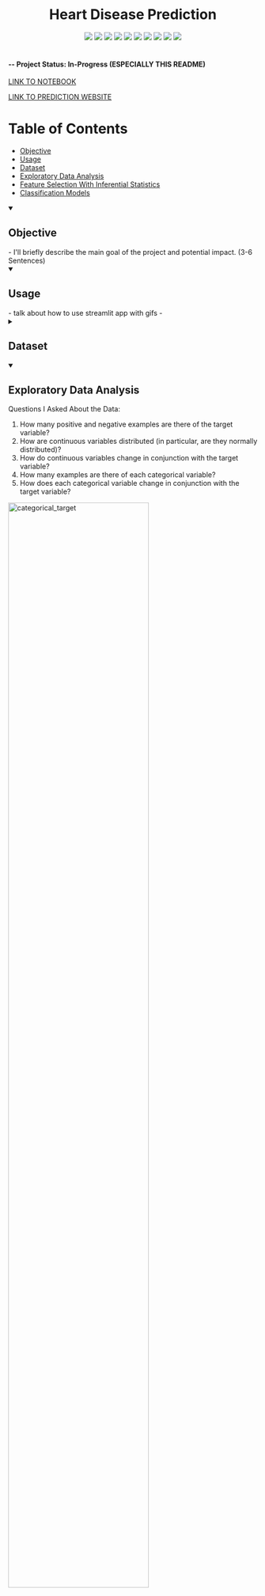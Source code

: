 
<div align="center">
  <h1>Heart Disease Prediction</h1>
</div>


<div align="center">
    <a href="https://www.python.org"><img src="https://img.shields.io/badge/python-3670A0?style=for-the-badge&logo=python&logoColor=ffdd54" /></a>
    <a href="https://numpy.org"><img src="https://img.shields.io/badge/numpy-%23013243.svg?style=for-the-badge&logo=numpy&logoColor=white" /></a>
    <a href="https://pandas.pydata.org"><img src="https://img.shields.io/badge/pandas-%23150458.svg?style=for-the-badge&logo=pandas&logoColor=white" /></a>
    <a href="https://www.scipy.org"><img src="https://img.shields.io/badge/SciPy-%230C55A5.svg?style=for-the-badge&logo=scipy&logoColor=%white" /></a>
    <a href="https://matplotlib.org"><img src="https://img.shields.io/badge/Matplotlib-%23ffffff.svg?style=for-the-badge&logo=Matplotlib&logoColor=black" /></a>
    <a href="https://seaborn.pydata.org"><img src="https://img.shields.io/badge/seaborn-%23565E64.svg?style=for-the-badge&logo=seaborn&logoColor=white" /></a>
    <a href="https://scikit-learn.org"><img src="https://img.shields.io/badge/scikit--learn-%23F7931E.svg?style=for-the-badge&logo=scikit-learn&logoColor=white" /></a>
    <a href="https://www.tensorflow.org"><img src="https://img.shields.io/badge/TensorFlow-%23FF6F00.svg?style=for-the-badge&logo=TensorFlow&logoColor=white" /></a>
    <a href="https://keras.io"><img src="https://img.shields.io/badge/Keras-%23D00000.svg?style=for-the-badge&logo=Keras&logoColor=white" /></a>
    <a href="https://streamlit.io"><img src="https://img.shields.io/badge/Streamlit-%235F4690.svg?style=for-the-badge&logo=streamlit&logoColor=white" /></a>
</div>
<br>



#### -- Project Status: In-Progress (ESPECIALLY THIS README)

[LINK TO NOTEBOOK](https://github.com/nripstein/Heart-Disease-Prediction/blob/main/heart%20failure%20prediction%20notebook.ipynb)

[LINK TO PREDICTION WEBSITE](https://nripstein-heart-disease-pre-heart-disease-prediction-app-wsdsib.streamlit.app/)

# Table of Contents
- [Objective](https://github.com/nripstein/Heart-Disease-Prediction/blob/main/README.md#objective)
- [Usage](https://github.com/nripstein/Heart-Disease-Prediction/blob/main/README.md#usage)
- [Dataset](https://github.com/nripstein/Heart-Disease-Prediction/blob/main/README.md#dataset)
- [Exploratory Data Analysis](https://github.com/nripstein/Heart-Disease-Prediction/blob/main/README.md#exploratory-data-analysis)
- [Feature Selection With Inferential Statistics](https://github.com/nripstein/Heart-Disease-Prediction/blob/main/README.md#feature-selection-with-inferential-statistics)
- [Classification Models](https://github.com/nripstein/Heart-Disease-Prediction/blob/main/README.md#classification-models)

<details open>
  <summary><H2>Objective</H2></summary>
- I'll briefly describe the main goal of the project and potential impact. (3-6 Sentences)
</details>


<details open>
  <summary><H2>Usage</H2></summary>
- talk about how to use streamlit app with gifs
-
</details>

<details>
  <summary><H2>Dataset</H2></summary>

[Link to dataset](https://www.kaggle.com/datasets/fedesoriano/heart-failure-prediction)

**Attribute Information**
1.  Age: age of the patient [years]
2.  Sex: sex of the patient [M: Male, F: Female]
3.  ChestPainType: chest pain type [TA: Typical Angina, ATA: Atypical Angina, NAP: Non-Anginal Pain, ASY: Asymptomatic]
4.  RestingBP: resting blood pressure [mm Hg]
5.  Cholesterol: serum cholesterol [mm/dl]
6.  FastingBS: fasting blood sugar [1: if FastingBS > 120 mg/dl, 0: otherwise]
7.  RestingECG: resting electrocardiogram results [Normal: Normal, ST: having ST-T wave abnormality (T wave inversions and/or ST elevation or depression of > 0.05 mV), LVH: showing probable or definite left ventricular hypertrophy by Estes' criteria]
8.  MaxHR: maximum heart rate achieved [Numeric value between 60 and 202]
9.  ExerciseAngina: exercise-induced angina [Y: Yes, N: No]
10.  Oldpeak: oldpeak = ST [Numeric value measured in depression]
11.  ST_Slope: the slope of the peak exercise ST segment [Up: upsloping, Flat: flat, Down: downsloping]
12.  HeartDisease: output class [1: heart disease, 0: Normal]

**Source**

This dataset was created by combining different datasets already available independently but not combined before. In this dataset, 5 heart datasets are combined over 11 common features which makes it the largest heart disease dataset available so far for research purposes. The five datasets used for its curation are:

-   Cleveland: 303 observations
-   Hungarian: 294 observations
-   Switzerland: 123 observations
-   Long Beach VA: 200 observations
-   Stalog (Heart) Data Set: 270 observations

Total: 1190 observations  
Duplicated: 272 observations

`Final dataset: 918 observations`

Creators:
1.  Hungarian Institute of Cardiology. Budapest: Andras Janosi, M.D.
2.  University Hospital, Zurich, Switzerland: William Steinbrunn, M.D.
3.  University Hospital, Basel, Switzerland: Matthias Pfisterer, M.D.
4.  V.A. Medical Center, Long Beach and Cleveland Clinic Foundation: Robert Detrano, M.D., Ph.D.

Donor to UC Irvine Machine Learning Repository:  
David W. Aha (aha '@' ics.uci.edu) (714) 856-8779

The datasets from the above sources were combined into the dataset I used by Kaggle user fedesoriano.

Data source Citation:
  
fedesoriano. (September 2021). Heart Failure Prediction Dataset. Retrieved [May 22, 2023] from [https://www.kaggle.com/fedesoriano/heart-failure-prediction](https://www.kaggle.com/fedesoriano/heart-failure-prediction).
</details>

<details open>
    <summary><h2>Exploratory Data Analysis</h2></summary>
    <p>Questions I Asked About the Data:</p>
    <ol>
        <li>How many positive and negative examples are there of the target variable?</li>
        <li>How are continuous variables distributed (in particular, are they normally distributed)?</li>
        <li>How do continuous variables change in conjunction with the target variable?</li>
        <li>How many examples are there of each categorical variable?</li>
        <li>How does each categorical variable change in conjunction with the target variable?</li>
    </ol>
	

<img src="https://github.com/nripstein/Heart-Disease-Prediction/assets/98430636/d7aa282c-d841-4b64-806d-fb54b388b21f" alt="categorical_target" width="75%">
<img src="https://github.com/nripstein/Heart-Disease-Prediction/assets/98430636/eaf1a71b-2a5c-4345-824f-c433a36cadad" alt="categorical_target" width="75%">

</details>


<details open>
    <summary><h2>Feature Selection With Inferential Statistics</h2></summary>
    
<H3>ANOVA</H3>
Analysis of Variance (ANOVA) is a method from inferential statistics that aims to determine if there is a statistically significant difference between the means of two (or more) groups.  This makes it a strong candidate for determining importance of continuous features in predicting a categorical output.  I used a One-Way ANOVA to test the importance of each continuous feature by checking  whether presence of heart disease had a statistically significant effect on the feature's mean.  
<H4>ANOVA Results</H4>
I found that there was a statistically significant difference (p<0.05) for each continuous feature.  

   <h3>Chi-Squared Test</h3>
    
<ol>
		<li>p<0.05 for all features</li>
		<li>more about why I included it</li>
	</ol>
</details>


<details open>
    <summary><H2>Classification Models</H2></summary>
1. Logistic Regression
2. Random Forest
3. Support Vector Machine
4. Gaussian Naive Bayes
5. (Bernoulli Naive Bayes if I include it)
6. Neural Network
</details>

<details open>
  <summary><H2>Evaluation and Results</H2></summary>
<img src="https://github.com/nripstein/Heart-Disease-Prediction/assets/98430636/b7fe2b5f-417b-4d68-8122-daf4dd036524" alt="logistic regression confusion" width="50%">

- sensitivity and specificity and Bayesian PDFs
- other metrics
	
</details>
